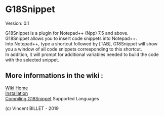 # G18Snippet
Version: 0.1<br/>

G18Snippet is a plugin for Notepad++ (Npp) 7.5 and above.<br/>
G18Snippet allows you to insert code snippets into Notepad++.<br/>
Into Notepad++, type a shortcut followed by [TAB], G18Snippet will show you a window of all code snippets corresponding to this shortcut.<br/>
In addition, it will prompt for additional variables needed to build the code with the selected snippet.<br/>

## More informations in the wiki : 
[Wiki Home](https://github.com/vbillet/G18Snippet/wiki)<br/>
[Installation](https://github.com/vbillet/G18Snippet/wiki/Installation)<br/>
[Compiling G18Snippet](https://github.com/vbillet/G18Snippet/wiki/Compiling-G18Snippet)
Supported Languages

(c) Vincent BILLET - 2019
